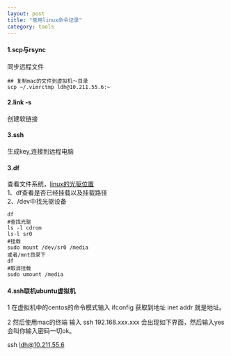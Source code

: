 ```yaml
---
layout: post
title: "常用linux命令记录"
category: tools
---
```

#### 1.scp与rsync
同步远程文件
```
## 复制mac的文件到虚拟机～目录
scp ~/.vimrctmp ldh@10.211.55.6:~

```
#### 2.link -s
创建软链接 
#### 3.ssh
生成key,连接到远程电脑

#### 3.df
查看文件系统，[linux的光驱位置](https://zhidao.baidu.com/question/620772369094254652.html)  
1、df查看是否已经挂载以及挂载路径  
2、/dev中找光驱设备
```
df
#查找光驱
ls -l cdrom
ls-l sr0
#挂载
sudo mount /dev/sr0 /media
或者/mnt目录下
df
#取消挂载
sudo umount /media
```
#### 4.ssh联机ubuntu虚拟机
1 在虚拟机中的centos的命令模式输入 ifconfig 获取到地址   inet addr 就是地址。

2 然后使用mac的终端 输入 ssh 192.168.xxx.xxx  会出现如下界面，然后输入yes  会叫你输入密码一切ok。

ssh ldh@10.211.55.6
